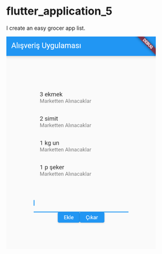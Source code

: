 # flutter_application_5

I create an easy grocer app list.

![Octocat](https://github.com/emrahseyhan/alisverisUygulamasi/blob/main/ss/alss1.PNG)
